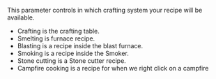 This parameter controls in which crafting system your recipe will be available.

* Crafting is the crafting table.
* Smelting is furnace recipe.
* Blasting is a recipe inside the blast furnace.
* Smoking is a recipe inside the Smoker.
* Stone cutting is a Stone cutter recipe.
* Campfire cooking is a recipe for when we right click on a campfire